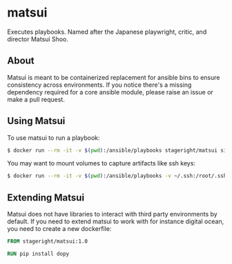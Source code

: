 # matsui

Executes playbooks. Named after the Japanese playwright, critic, and director Matsui Shoo.

## About

Matsui is meant to be containerized replacement for ansible bins to ensure consistency across environments. If you notice there's a missing dependency required for a core ansible module, please raise an issue or make a pull request.

## Using Matsui

To use matsui to run a playbook:

```bash
$ docker run --rm -it -v $(pwd):/ansible/playbooks stageright/matsui site.yml
```

You may want to mount volumes to capture artifacts like ssh keys:

```bash
$ docker run --rm -it -v $(pwd):/ansible/playbooks -v ~/.ssh:/root/.ssh stageright/matsui setup.yml
```

## Extending Matsui

Matsui does not have libraries to interact with third party environments by default. If you need to extend matsui to work with for instance digital ocean, you need to create a new dockerfile:

```Dockerfile
FROM stageright/matsui:1.0

RUN pip install dopy
```
